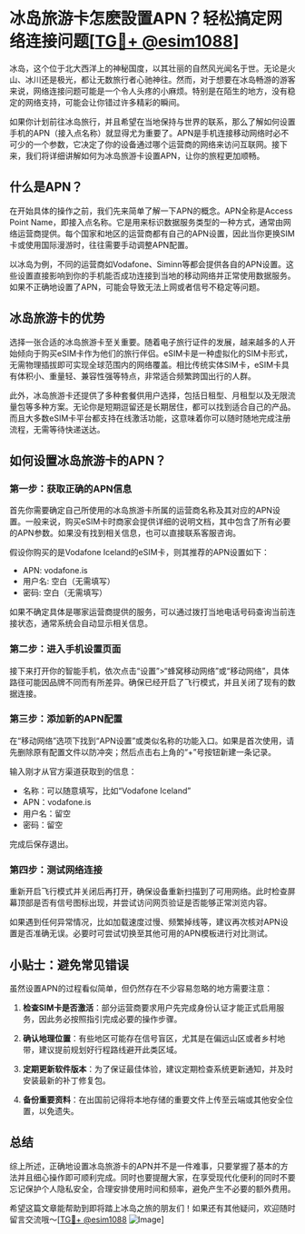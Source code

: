 # 冰岛旅游卡怎麽設置APN？轻松搞定网络连接问题[[TG💪+ @esim1088](https://t.me/s/esim1088)]

冰岛，这个位于北大西洋上的神秘国度，以其壮丽的自然风光闻名于世。无论是火山、冰川还是极光，都让无数旅行者心驰神往。然而，对于想要在冰岛畅游的游客来说，网络连接问题可能是一个令人头疼的小麻烦。特别是在陌生的地方，没有稳定的网络支持，可能会让你错过许多精彩的瞬间。

如果你计划前往冰岛旅行，并且希望在当地保持与世界的联系，那么了解如何设置手机的APN（接入点名称）就显得尤为重要了。APN是手机连接移动网络时必不可少的一个参数，它决定了你的设备通过哪个运营商的网络来访问互联网。接下来，我们将详细讲解如何为冰岛旅游卡设置APN，让你的旅程更加顺畅。

## 什么是APN？

在开始具体的操作之前，我们先来简单了解一下APN的概念。APN全称是Access Point Name，即接入点名称。它是用来标识数据服务类型的一种方式，通常由网络运营商提供。每个国家和地区的运营商都有自己的APN设置，因此当你更换SIM卡或使用国际漫游时，往往需要手动调整APN配置。

以冰岛为例，不同的运营商如Vodafone、Siminn等都会提供各自的APN设置。这些设置直接影响到你的手机能否成功连接到当地的移动网络并正常使用数据服务。如果不正确地设置了APN，可能会导致无法上网或者信号不稳定等问题。

## 冰岛旅游卡的优势

选择一张合适的冰岛旅游卡至关重要。随着电子旅行证件的发展，越来越多的人开始倾向于购买eSIM卡作为他们的旅行伴侣。eSIM卡是一种虚拟化的SIM卡形式，无需物理插拔即可实现全球范围内的网络覆盖。相比传统实体SIM卡，eSIM卡具有体积小、重量轻、兼容性强等特点，非常适合频繁跨国出行的人群。

此外，冰岛旅游卡还提供了多种套餐供用户选择，包括日租型、月租型以及无限流量包等多种方案。无论你是短期逗留还是长期居住，都可以找到适合自己的产品。而且大多数eSIM卡平台都支持在线激活功能，这意味着你可以随时随地完成注册流程，无需等待快递送达。

## 如何设置冰岛旅游卡的APN？

### 第一步：获取正确的APN信息
首先你需要确定自己所使用的冰岛旅游卡所属的运营商名称及其对应的APN设置。一般来说，购买eSIM卡时商家会提供详细的说明文档，其中包含了所有必要的APN参数。如果没有找到相关信息，也可以直接联系客服咨询。

假设你购买的是Vodafone Iceland的eSIM卡，则其推荐的APN设置如下：
- APN: vodafone.is
- 用户名: 空白（无需填写）
- 密码: 空白（无需填写）

如果不确定具体是哪家运营商提供的服务，可以通过拨打当地电话号码查询当前连接状态，通常系统会自动显示相关信息。

### 第二步：进入手机设置页面
接下来打开你的智能手机，依次点击“设置”>“蜂窝移动网络”或“移动网络”，具体路径可能因品牌不同而有所差异。确保已经开启了飞行模式，并且关闭了现有的数据连接。

### 第三步：添加新的APN配置
在“移动网络”选项下找到“APN设置”或类似名称的功能入口。如果是首次使用，请先删除原有配置文件以防冲突；然后点击右上角的“+”号按钮新建一条记录。

输入刚才从官方渠道获取到的信息：
- 名称：可以随意填写，比如“Vodafone Iceland”
- APN：vodafone.is
- 用户名：留空
- 密码：留空

完成后保存退出。

### 第四步：测试网络连接
重新开启飞行模式并关闭后再打开，确保设备重新扫描到了可用网络。此时检查屏幕顶部是否有信号图标出现，并尝试访问网页验证是否能够正常浏览内容。

如果遇到任何异常情况，比如加载速度过慢、频繁掉线等，建议再次核对APN设置是否准确无误。必要时可尝试切换至其他可用的APN模板进行对比测试。

## 小贴士：避免常见错误

虽然设置APN的过程看似简单，但仍然存在不少容易忽略的地方需要注意：

1. **检查SIM卡是否激活**：部分运营商要求用户先完成身份认证才能正式启用服务，因此务必按照指引完成必要的操作步骤。
   
2. **确认地理位置**：有些地区可能存在信号盲区，尤其是在偏远山区或者乡村地带，建议提前规划好行程路线避开此类区域。

3. **定期更新软件版本**：为了保证最佳体验，建议定期检查系统更新通知，并及时安装最新的补丁修复包。

4. **备份重要资料**：在出国前记得将本地存储的重要文件上传至云端或其他安全位置，以免遗失。

## 总结

综上所述，正确地设置冰岛旅游卡的APN并不是一件难事，只要掌握了基本的方法并且细心操作即可顺利完成。同时也要提醒大家，在享受现代化便利的同时不要忘记保护个人隐私安全，合理安排使用时间和频率，避免产生不必要的额外费用。

希望这篇文章能帮助到即将踏上冰岛之旅的朋友们！如果还有其他疑问，欢迎随时留言交流哦～[[TG💪+ @esim1088](https://t.me/s/esim1088) ![Image](https://i.postimg.cc/4NQfJmqS/Snipaste-2025-05-13-00-14-12.png)]
